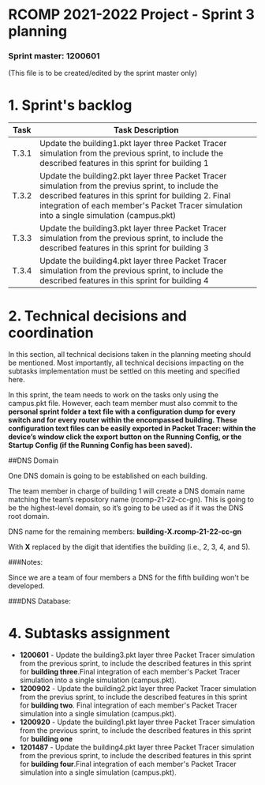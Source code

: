 RCOMP 2021-2022 Project - Sprint 3 planning
===========================================
### Sprint master: 1200601
(This file is to be created/edited by the sprint master only)
# 1. Sprint's backlog #
| Task  | Task Description                                                                                                                                                                                                                                          |
|-------|-----------------------------------------------------------------------------------------------------------------------------------------------------------------------------------------------------------------------------------------------------------|
| T.3.1 | Update the building1.pkt layer three Packet Tracer simulation from the previous sprint, to include the described features in this sprint for building 1                                                                                                   |
| T.3.2 | Update the building2.pkt layer three Packet Tracer simulation from the previus sprint, to include the described features in this sprint for building 2. Final integration of each member's Packet Tracer simulation into a single simulation (campus.pkt) |
| T.3.3 | Update the building3.pkt layer three Packet Tracer simulation from the previous sprint, to include the described features in this sprint for building 3                                                                                                   |
| T.3.4 | Update the building4.pkt layer three Packet Tracer simulation from the previous sprint, to include the described features in this sprint for building 4                                                                                                   |

# 2. Technical decisions and coordination #
In this section, all technical decisions taken in the planning meeting should be mentioned. 		Most importantly, all technical decisions impacting on the subtasks implementation must be settled on this 		meeting and specified here.

In this sprint, the team needs to work on the tasks only using the campus.pkt file. However, each team member must also commit to the **personal sprint folder a text file with a configuration dump
for every switch and for every router within the encompassed building. These configuration text files can
be easily exported in Packet Tracer: within the device’s window click the export button on the Running
Config, or the Startup Config (if the Running Config has been saved).**



##DNS Domain

One DNS domain is going to be established on each building.

The team member in charge of building 1 will create a DNS domain name matching the team’s repository
name (rcomp-21-22-cc-gn). This is going to be the highest-level domain, so it’s going to be used as
if it was the DNS root domain.

DNS name for the remaining members: **building-X.rcomp-21-22-cc-gn**

With **X** replaced by the digit that identifies the building (i.e., 2, 3, 4, and 5).

###Notes:

Since we are a team of four members a DNS for the fifth building won't be developed.


###DNS Database:




# 4. Subtasks assignment #

* **1200601** - Update the building3.pkt layer three Packet Tracer simulation from the previous sprint, to include the described features in this sprint for **building three**.Final integration of each member's Packet Tracer simulation into a single simulation (campus.pkt).
* **1200902** - Update the building2.pkt layer three Packet Tracer simulation from the previus sprint, to include the described features in this sprint for **building two**. Final integration of each member's Packet Tracer simulation into a single simulation (campus.pkt).
* **1200920** - Update the building1.pkt layer three Packet Tracer simulation from the previous sprint, to include the described features in this sprint for **building one**
* **1201487** - Update the building4.pkt layer three Packet Tracer simulation from the previous sprint, to include the described features in this sprint for **building four**.Final integration of each member's Packet Tracer simulation into a single simulation (campus.pkt).
